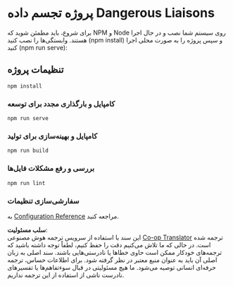 <!--
CO_OP_TRANSLATOR_METADATA:
{
  "original_hash": "5c51a54dd89075a7a362890117b7ed9e",
  "translation_date": "2025-08-24T00:59:26+00:00",
  "source_file": "3-Data-Visualization/13-meaningful-visualizations/starter/README.md",
  "language_code": "fa"
}
-->
# پروژه تجسم داده Dangerous Liaisons

برای شروع، باید مطمئن شوید که NPM و Node روی سیستم شما نصب و در حال اجرا هستند. وابستگی‌ها را نصب کنید (npm install) و سپس پروژه را به صورت محلی اجرا کنید (npm run serve):

## تنظیمات پروژه
```
npm install
```

### کامپایل و بارگذاری مجدد برای توسعه
```
npm run serve
```

### کامپایل و بهینه‌سازی برای تولید
```
npm run build
```

### بررسی و رفع مشکلات فایل‌ها
```
npm run lint
```

### سفارشی‌سازی تنظیمات
به [Configuration Reference](https://cli.vuejs.org/config/) مراجعه کنید.

**سلب مسئولیت**:  
این سند با استفاده از سرویس ترجمه هوش مصنوعی [Co-op Translator](https://github.com/Azure/co-op-translator) ترجمه شده است. در حالی که ما تلاش می‌کنیم دقت را حفظ کنیم، لطفاً توجه داشته باشید که ترجمه‌های خودکار ممکن است حاوی خطاها یا نادرستی‌هایی باشند. سند اصلی به زبان اصلی آن باید به عنوان منبع معتبر در نظر گرفته شود. برای اطلاعات حساس، ترجمه حرفه‌ای انسانی توصیه می‌شود. ما هیچ مسئولیتی در قبال سوءتفاهم‌ها یا تفسیرهای نادرست ناشی از استفاده از این ترجمه نداریم.
